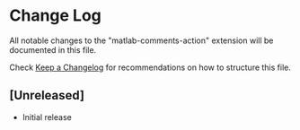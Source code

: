 # Change Log

All notable changes to the "matlab-comments-action" extension will be documented in this file.

Check [Keep a Changelog](http://keepachangelog.com/) for recommendations on how to structure this file.

## [Unreleased]

- Initial release